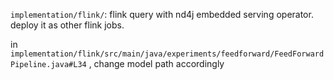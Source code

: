 
`implementation/flink/`: flink query with nd4j embedded serving operator. deploy it as other flink jobs.

in `implementation/flink/src/main/java/experiments/feedforward/FeedForwardPipeline.java#L34` , change model path accordingly
